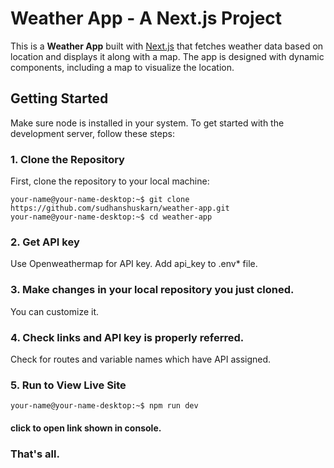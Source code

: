 # Weather App - A Next.js Project

This is a **Weather App** built with [Next.js](https://nextjs.org) that fetches weather data based on location and displays it along with a map. The app is designed with dynamic components, including a map to visualize the location.

## Getting Started

Make sure node is installed in your system.
To get started with the development server, follow these steps:

### 1. Clone the Repository

First, clone the repository to your local machine:

```console
your-name@your-name-desktop:~$ git clone https://github.com/sudhanshuskarn/weather-app.git
your-name@your-name-desktop:~$ cd weather-app
```


### 2. Get API key

Use Openweathermap for API key.
Add api_key to .env* file.


### 3. Make changes in your local repository you just cloned.

You can customize it.


### 4. Check links and API key is properly referred.

Check for routes and variable names which have API assigned.


### 5. Run to **View Live Site**


```console
your-name@your-name-desktop:~$ npm run dev
```

#### click to open link shown in console.

### That's all.
